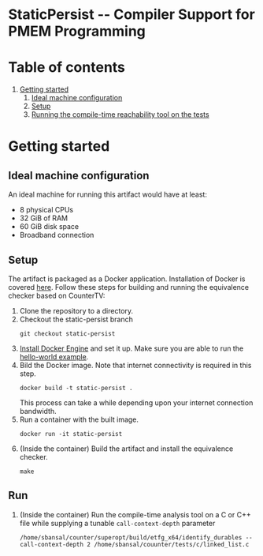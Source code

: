 # StaticPersist -- Compiler Support for PMEM Programming

# Table of contents
1. [Getting started](#getting-started) 
   1. [Ideal machine configuration](#machine-config)
   2. [Setup](#setup)
   3. [Running the compile-time reachability tool on the tests](#run)


# Getting started <a name="getting-started"></a>

## Ideal machine configuration <a name="machine-config"></a>

An ideal machine for running this artifact would have at least:

 * 8 physical CPUs
 * 32 GiB of RAM
 * 60 GiB disk space
 * Broadband connection

## Setup <a name="setup"></a>

The artifact is packaged as a Docker application.  Installation of Docker is covered [here](https://docs.docker.com/engine/install/).
Follow these steps for building and running the equivalence checker based on CounterTV:

1. Clone the repository to a directory.
2. Checkout the static-persist branch
   ```
   git checkout static-persist
   ```
3. [Install Docker Engine](https://docs.docker.com/engine/install/) and set it up.  Make sure you are able to run the [hello-world example](https://docs.docker.com/get-started/#test-docker-installation).
4. Bild the Docker image.  Note that internet connectivity is required in this step.
   ```
   docker build -t static-persist .
   ```
   This process can take a while depending upon your internet connection bandwidth.  
5. Run a container with the built image.
   ```
   docker run -it static-persist
   ```
6. (Inside the container) Build the artifact and install the equivalence checker.
   ```
   make
   ```

## Run <a name="run"></a>

1. (Inside the container) Run the compile-time analysis tool on a C or C++ file while supplying a tunable `call-context-depth` parameter
   ```
   /home/sbansal/counter/superopt/build/etfg_x64/identify_durables --call-context-depth 2 /home/sbansal/couunter/tests/c/linked_list.c
   ```
